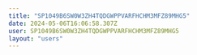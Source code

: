 ```yaml
---
title: "SP1049B6SW0W3ZH4TQDGWPPVARFHCHM3MFZ89MHG5"
date: 2024-05-06T16:06:58.307Z
user: SP1049B6SW0W3ZH4TQDGWPPVARFHCHM3MFZ89MHG5
layout: "users"
---
```

    